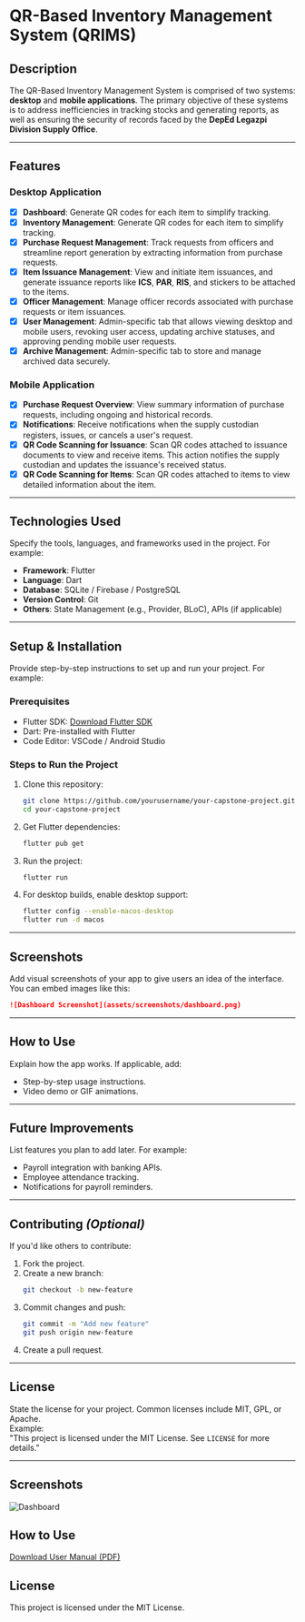 # QR-Based Inventory Management System (QRIMS)

## **Description**

The QR-Based Inventory Management System is comprised of two systems: **desktop** and **mobile applications**. The primary objective of these systems is to address inefficiencies in tracking stocks and generating reports, as well as ensuring the security of records faced by the **DepEd Legazpi Division Supply Office**.

---

## **Features**

### **Desktop Application**

- [x] **Dashboard**: Generate QR codes for each item to simplify tracking.
- [x] **Inventory Management**: Generate QR codes for each item to simplify tracking.
- [x] **Purchase Request Management**: Track requests from officers and streamline report generation by extracting information from purchase requests. 
- [x] **Item Issuance Management**: View and initiate item issuances, and generate issuance reports like **ICS**, **PAR**, **RIS**, and stickers to be attached to the items.
- [x] **Officer Management**: Manage officer records associated with purchase requests or item issuances.
- [x] **User Management**: Admin-specific tab that allows viewing desktop and mobile users, revoking user access, updating archive statuses, and approving pending mobile user requests.
- [x] **Archive Management**: Admin-specific tab to store and manage archived data securely.

### **Mobile Application**

- [x] **Purchase Request Overview**: View summary information of purchase requests, including ongoing and historical records.
- [x] **Notifications**: Receive notifications when the supply custodian registers, issues, or cancels a user's request.
- [x] **QR Code Scanning for Issuance**: Scan QR codes attached to issuance documents to view and receive items. This action notifies the supply custodian and updates the issuance's received status.
- [x] **QR Code Scanning for Items**: Scan QR codes attached to items to view detailed information about the item.

---

## **Technologies Used**  
Specify the tools, languages, and frameworks used in the project. For example:  
- **Framework**: Flutter  
- **Language**: Dart  
- **Database**: SQLite / Firebase / PostgreSQL  
- **Version Control**: Git  
- **Others**: State Management (e.g., Provider, BLoC), APIs (if applicable)

---

## **Setup & Installation**  
Provide step-by-step instructions to set up and run your project. For example:

### **Prerequisites**  
- Flutter SDK: [Download Flutter SDK](https://flutter.dev/docs/get-started/install)  
- Dart: Pre-installed with Flutter  
- Code Editor: VSCode / Android Studio  

### **Steps to Run the Project**  
1. Clone this repository:  
   ```bash
   git clone https://github.com/yourusername/your-capstone-project.git
   cd your-capstone-project
   ```  
2. Get Flutter dependencies:  
   ```bash
   flutter pub get
   ```  
3. Run the project:  
   ```bash
   flutter run
   ```  
4. For desktop builds, enable desktop support:  
   ```bash
   flutter config --enable-macos-desktop
   flutter run -d macos
   ```

---

## **Screenshots**  
Add visual screenshots of your app to give users an idea of the interface. You can embed images like this:  
```markdown
![Dashboard Screenshot](assets/screenshots/dashboard.png)
```

---

## **How to Use**  
Explain how the app works. If applicable, add:  
- Step-by-step usage instructions.  
- Video demo or GIF animations.

---

## **Future Improvements**  
List features you plan to add later. For example:  
- Payroll integration with banking APIs.  
- Employee attendance tracking.  
- Notifications for payroll reminders.  

---

## **Contributing** *(Optional)*  
If you'd like others to contribute:  
1. Fork the project.  
2. Create a new branch:  
   ```bash
   git checkout -b new-feature
   ```  
3. Commit changes and push:  
   ```bash
   git commit -m "Add new feature"
   git push origin new-feature
   ```  
4. Create a pull request.

---

## **License**  
State the license for your project. Common licenses include MIT, GPL, or Apache.  
Example:  
"This project is licensed under the MIT License. See `LICENSE` for more details."

---

## Screenshots  
![Dashboard](assets/screenshots/dashboard.png)  

## How to Use  
[Download User Manual (PDF)](https://github.com/kal-i/qrims_desktop.git/UserManual.pdf)

## License  
This project is licensed under the MIT License.  
